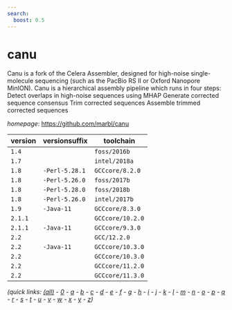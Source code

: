 ```yaml
---
search:
  boost: 0.5
---
```

# canu

Canu is a fork of the Celera Assembler, designed for high-noise single-molecule  sequencing (such as the PacBio RS II or Oxford Nanopore MinION).   Canu is a hierarchical assembly pipeline which runs in four steps:       Detect overlaps in high-noise sequences using MHAP      Generate corrected sequence consensus      Trim corrected sequences      Assemble trimmed corrected sequences

*homepage*: <https://github.com/marbl/canu>

version | versionsuffix | toolchain
--------|---------------|----------
``1.4`` |  | ``foss/2016b``
``1.7`` |  | ``intel/2018a``
``1.8`` | ``-Perl-5.28.1`` | ``GCCcore/8.2.0``
``1.8`` | ``-Perl-5.26.0`` | ``foss/2017b``
``1.8`` | ``-Perl-5.28.0`` | ``foss/2018b``
``1.8`` | ``-Perl-5.26.0`` | ``intel/2017b``
``1.9`` | ``-Java-11`` | ``GCCcore/8.3.0``
``2.1.1`` |  | ``GCCcore/10.2.0``
``2.1.1`` | ``-Java-11`` | ``GCCcore/9.3.0``
``2.2`` |  | ``GCC/12.2.0``
``2.2`` | ``-Java-11`` | ``GCCcore/10.3.0``
``2.2`` |  | ``GCCcore/10.3.0``
``2.2`` |  | ``GCCcore/11.2.0``
``2.2`` |  | ``GCCcore/11.3.0``


*(quick links: [(all)](../index.md) - [0](../0/index.md) - [a](../a/index.md) - [b](../b/index.md) - [c](../c/index.md) - [d](../d/index.md) - [e](../e/index.md) - [f](../f/index.md) - [g](../g/index.md) - [h](../h/index.md) - [i](../i/index.md) - [j](../j/index.md) - [k](../k/index.md) - [l](../l/index.md) - [m](../m/index.md) - [n](../n/index.md) - [o](../o/index.md) - [p](../p/index.md) - [q](../q/index.md) - [r](../r/index.md) - [s](../s/index.md) - [t](../t/index.md) - [u](../u/index.md) - [v](../v/index.md) - [w](../w/index.md) - [x](../x/index.md) - [y](../y/index.md) - [z](../z/index.md))*


